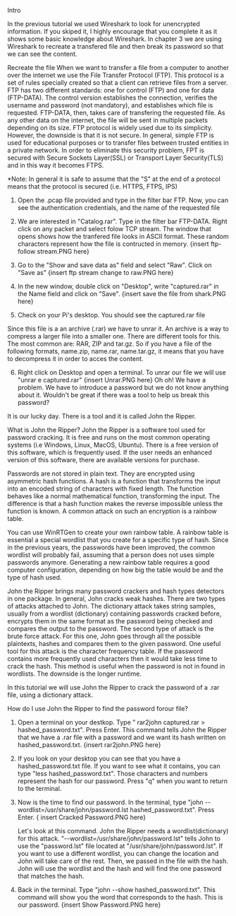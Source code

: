 
Intro

In the previous tutorial we used Wireshark to look for unencrypted information. If you skiped it, I highly encourage that you complete it as it shows some basic knowledge about Wireshark. In chapter 3 we are using Wireshark to recreate a transfered file and then break its password so that we can see the content. 


Recreate the file
When we want to transfer a file from a computer to another over the internet we use the File Transfer Protocol (FTP). This protocol is a set of rules specially created so that a client can retrieve files from a server. FTP has two different standards: one for control (FTP) and one for data (FTP-DATA). The control version establishes the connection, verifies the username and password (not mandatory), and establishes which file is requested. FTP-DATA, then, takes care of transfering the requested file. As any other data on the internet, the file will be sent in multiple packets depending on its size. FTP protocol is widely used due to its simplicity. However, the downside is that it is not secure. In general, simple FTP is used for educational purposes or to transfer files between trusted entities in a private network. In order to eliminate this security problem, FPT is secured with Secure Sockets Layer(SSL) or Transport Layer Security(TLS) and in this way it becomes FTPS. 

*Note: In general it is safe to assume that the "S" at the end of a protocol means that the protocol is secured (i.e. HTTPS, FTPS, IPS)

1. Open the .pcap file provided and type in the filter bar FTP. Now, you can see the authentication credentials, and the name of the requested file

2. We are interested in "Catalog.rar". Type in the filter bar FTP-DATA. Right click on any packet and select folow TCP stream. The window that opens shows how the tranfered file looks in ASCII format. These random characters represent how the file is contructed in memory. 
     {insert ftp-follow stream.PNG here}
	 
3. Go to the "Show and save data as" field and select "Raw". Click on "Save as"
	{insert ftp stream change to raw.PNG here}
	
4. In the new window, double click on "Desktop", write "captured.rar" in the Name field and click on "Save".
	{insert save the file from shark.PNG here}
	
5. Check on your Pi's desktop. You should see the captured.rar file
 
 Since this file is a an archive (.rar) we have to unrar it. An archive is a way to compress a larger file into a smaller one. There are different tools for this. The most common are: RAR, ZIP and tar.gz. So if you have a file of the following formats, name.zip, name.rar, name.tar.gz, it means that you have to decompress it in order to acces the content.

6. Right click on Desktop and open a terminal. To unrar our file we will use "unrar e captured.rar" 
	{insert Unrar.PNG here}
  Oh oh! We have a problem. We have to introduce a password but we do not know anything about it. Wouldn't be great if there was a tool to help us break this password? 
  
  It is our lucky day. There is a tool and it is called John the Ripper.
  
What is John the Ripper?
John the Ripper is a software tool used for password cracking. It is free and runs on the most common operating systems (i.e Windows, Linux, MacOS, Ubuntu). There is a free version of this software, which is frequently used. If the user needs an enhanced version of this software, there are available versions for purchase.

Passwords are not stored in plain text. They are encrypted using asymmetric hash functions. A hash is a function that transforms the input into an encoded string of characters with fixed length. The function behaves like a normal mathematical function, transforming the input. The difference is that a hash function makes the reverse impossible unless the function is known. A common attack on such an encryption is a rainbow table. 

You can use WinRTGen to create your own rainbow table. A rainbow table is essential a special wordlist that you create for a specific type of hash. Since in the previous years, the passwords have been improved, the common wordlist will probably fail, assuming that a person does not uses simple passwords anymore. Generating a new rainbow table requires a good computer configuration, depending on how big the table would be and the type of hash used. 

John the Ripper brings many password crackers and hash types detectors in one package. In general, John cracks weak hashes. There are two types of attacks attached to John. The dictionary attack takes string samples, usually from a wordlist (dictionary) containing passwords cracked before, encrypts them in the same format as the password being checked and compares the output to the password. The second type of attack is the brute force attack. For this one, John goes through all the possible plaintexts, hashes and compares them to the given password. One useful tool for this attack is the character frequency table. If the password contains more frequently used characters then it would take less time to crack the hash. This method is useful when the password is not in found in wordlists. The downside is the longer runtime.

In this tutorial we will use John the Ripper to crack the password of a .rar file, using a dictionary attack.

How do I use John the Ripper to find the password forour file?

1. Open a terminal on your destkop. Type " rar2john captured.rar > hashed_password.txt". Press Enter. This command tells John the Ripper that we have a .rar file with a password and we want its hash written on hashed_password.txt.
	{insert rar2john.PNG here}

2. If you look on your desktop you can see that you have a hashed_password.txt file. If you want to see what it contains, you can type "less hashed_password.txt". Those characters and numbers represent the hash for our password. Press "q" when you want to return to the terminal. 

3. Now is the time to find our password. In the terminal, type "john --wordlist=/usr/share/john/password.lst hashed_password.txt". Press Enter.
	{ insert Cracked Password.PNG here}
	
   Let's look at this command. John the Ripper needs a wordlist(dictionary) for this attack. "--wordlist=/usr/share/john/password.lst" tells John to use the "password.lst" file located at "/usr/share/john/password.lst". If you want to use a different wordlist, you can change the location and John will take care of the rest. Then, we passed in the file with the hash. John will use the wordlist and the hash and will find the one password that matches the hash.

4. Back in the terminal. Type "john --show hashed_password.txt". This command will show you the word that corresponds to the hash. This is our password.
	{insert Show Password.PNG here} 

